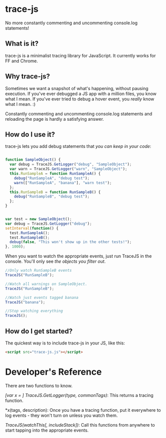 trace-js
========

No more constantly commenting and uncommenting console.log statements!

What is it?
-----------
trace-js is a minimalist tracing library for JavaScript. It currently works for FF and Chrome.

Why trace-js?
-------------
Sometimes we want a snapshot of what's happening, without pausing execution. If you've ever debugged a JS app with a million files, you know what I mean. If you've ever tried to debug a hover event, you _really_ know what I mean. :)

Constantly commenting and uncommenting console.log statements and reloading the page is hardly a satisfying answer.

How do I use it?
----------------

trace-js lets you add debug statements that *you can keep in your code*:

``` js

function SampleObject() {
  var debug = TraceJS.GetLogger("debug", "SampleObject");
  var warn = TraceJS.GetLogger("warn", "SampleObject");
  this.RunSampleA = function RunSampleA() {
    debug("RunSampleA", "debug test");
    warn(["RunSampleA", "banana"], "warn test");
  };
  this.RunSampleB = function RunSampleB() {
    debug("RunSampleB", "debug test");
  };
}


var test = new SampleObject();
var debug = TraceJS.GetLogger("debug");
setInterval(function() {
  test.RunSampleA();
  test.RunSampleB();
  debug(false, "This won't show up in the other tests!");
}, 1000);
```

When you want to watch the appropriate events, just run TraceJS in the console. You'll only see *the objects you filter out*.

``` js
//Only watch RunSampleB events
TraceJS("RunSampleB");

//Watch all warnings on SampleObject.
TraceJS("RunSampleB");

//Watch just events tagged banana
TraceJS("banana");

//Stop watching everything
TraceJS();
```


How do I get started?
---------------------

The quickest way is to include trace-js in your JS, like this:
``` html
<script src="trace-js.js"></script>
```

Developer's Reference
====================
There are two functions to know.

*[var x = ] TraceJS.GetLogger(type, commonTags)*: This returns a tracing function.

*x(tags, description): Once you have a tracing function, put it everywhere to log events - they won't turn on unless you watch them.

*TraceJS(watchThis[, includeStack])*: Call this functions from anywhere to start tapping into the appropriate events.